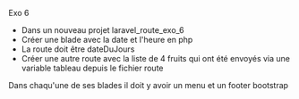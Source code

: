 Exo 6
- Dans un nouveau projet laravel_route_exo_6
- Créer une blade avec la date et l'heure en php
- La route doit être dateDuJours
- Créer une autre route avec la liste de 4 fruits qui ont été envoyés via une variable tableau depuis le fichier route

Dans chaqu'une de ses blades il doit y avoir un menu et un footer bootstrap